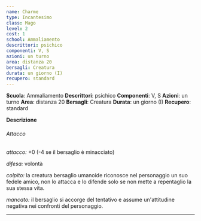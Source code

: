 ```yaml
---
name: Charme
type: Incantesimo
class: Mago
level: 2
cost: 1
school: Ammaliamento
descrittori: psichico
componenti: V, S
azioni: un turno
area: distanza 20
bersagli: Creatura
durata: un giorno (I)
recupero: standard
---
```

**Scuola**: Ammaliamento
**Descrittori**: psichico
**Componenti**: V, S
**Azioni**: un turno
**Area**: distanza 20
**Bersagli**: Creatura
**Durata**: un giorno (I)
**Recupero**: standard

**Descrizione**
###### Attacco

*attacco:* +0 (-4 se il bersaglio è minacciato)

*difesa:* volontà

*colpito:* la creatura bersaglio umanoide riconosce nel personaggio un suo fedele amico, non lo attacca e lo difende solo se non mette a repentaglio la sua stessa vita.

*mancato:* il bersaglio si accorge del tentativo e assume un'attitudine negativa nei confronti del personaggio.

---